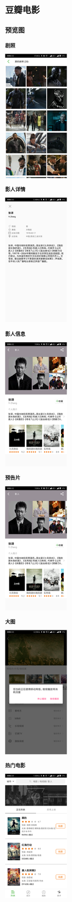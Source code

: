 # 豆瓣电影

## 预览图


### 剧照
<img src="https://raw.githubusercontent.com/tony-xxw/MovieDouban/master/photo/still.png" height = "400" align=center />

### 影人详情
<img src="https://raw.githubusercontent.com/tony-xxw/MovieDouban/master/photo/detail.png" height = "400"  align=right/>

### 影人信息
<img src="https://raw.githubusercontent.com/tony-xxw/MovieDouban/master/photo/actir.png" height = "400"  align=center />

### 预告片
<img src="https://raw.githubusercontent.com/tony-xxw/MovieDouban/master/photo/actir.png" height = "400"  align=center />

### 大图
<img src="https://raw.githubusercontent.com/tony-xxw/MovieDouban/master/photo/prevue.png" height = "400"  align=center />

### 热门电影
<img src="https://raw.githubusercontent.com/tony-xxw/MovieDouban/master/photo/hot.png" height = "400"  align=center />


